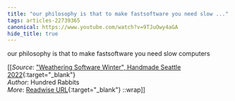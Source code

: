 ```yaml
---
title: "our philosophy is that to make fastsoftware you need slow ..."
tags: articles-22739365
canonical: https://www.youtube.com/watch?v=9TJuOwy4aGA
hide_title: true
---
```


our philosophy is that to make fastsoftware you need slow computers


[[_Source_: ["Weathering Software Winter", Handmade Seattle 2022](https://www.youtube.com/watch?v=9TJuOwy4aGA){:target="_blank"}<br>
_Author_: Hundred Rabbits<br>
_More_: [Readwise URL](https://readwise.io/open/446965885){:target="_blank"}
::wrap]]